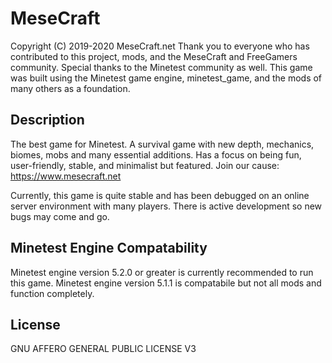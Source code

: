 MeseCraft
==========================
Copyright (C) 2019-2020 MeseCraft.net
Thank you to everyone who has contributed to this project, mods, and the MeseCraft and FreeGamers community.
Special thanks to the Minetest community as well. This game was built using the Minetest game engine, minetest_game, and the mods of many others as a foundation.

Description
-------------------------
The best game for Minetest. A survival game with new depth, mechanics, biomes, mobs and many essential additions. Has a focus on being fun, user-friendly, stable, and minimalist but featured. Join our cause: https://www.mesecraft.net

Currently, this game is quite stable and has been debugged on an online server environment with many players. There is active development so new bugs may come and go.

Minetest Engine Compatability
--------------------------
Minetest engine version 5.2.0 or greater is currently recommended to run this game.
Minetest engine version 5.1.1 is compatabile but not all mods and function completely.

License
--------------------------
GNU AFFERO GENERAL PUBLIC LICENSE V3